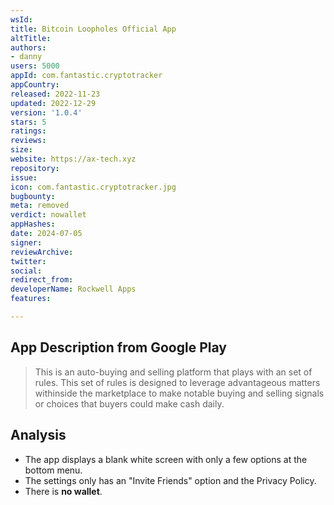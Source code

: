 ```yaml
---
wsId: 
title: Bitcoin Loopholes Official App
altTitle: 
authors:
- danny
users: 5000
appId: com.fantastic.cryptotracker
appCountry: 
released: 2022-11-23
updated: 2022-12-29
version: '1.0.4'
stars: 5
ratings: 
reviews: 
size: 
website: https://ax-tech.xyz
repository: 
issue: 
icon: com.fantastic.cryptotracker.jpg
bugbounty: 
meta: removed
verdict: nowallet
appHashes: 
date: 2024-07-05
signer: 
reviewArchive: 
twitter: 
social: 
redirect_from: 
developerName: Rockwell Apps
features: 

---
```


## App Description from Google Play

> This is an auto-buying and selling platform that plays with an set of rules. This set of rules is designed to leverage advantageous matters withinside the marketplace to make notable buying and selling signals or choices that buyers could make cash daily.

## Analysis 

- The app displays a blank white screen with only a few options at the bottom menu. 
- The settings only has an "Invite Friends" option and the Privacy Policy. 
- There is **no wallet**.